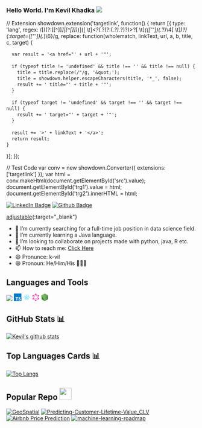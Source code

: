 ### Hello World. I'm Kevil Khadka <img src="https://files.aashutosh.dev/hey.gif" width="32px">

// Extension
showdown.extension('targetlink', function() {
  return [{
    type: 'lang',
    regex: /\[((?:\[[^\]]*]|[^\[\]])*)]\([ \t]*<?(.*?(?:\(.*?\).*?)?)>?[ \t]*((['"])(.*?)\4[ \t]*)?\)\{\:target=(["'])(.*)\6}/g,
    replace: function(wholematch, linkText, url, a, b, title, c, target) {

      var result = '<a href="' + url + '"';

      if (typeof title != 'undefined' && title !== '' && title !== null) {
        title = title.replace(/"/g, '&quot;');
        title = showdown.helper.escapeCharacters(title, '*_', false);
        result += ' title="' + title + '"';
      }

      if (typeof target != 'undefined' && target !== '' && target !== null) {
        result += ' target="' + target + '"';
      }

      result += '>' + linkText + '</a>';
      return result;
    }
  }];
});



// Test Code
var conv = new showdown.Converter({
  extensions: ['targetlink']
});
var html = conv.makeHtml(document.getElementById('src').value);
document.getElementById('trg1').value = html;
document.getElementById('trg2').innerHTML = html;


[![LinkedIn Badge](https://img.shields.io/badge/LinkedIn-Kevil%20Khadka-blue)](https://www.linkedin.com/in/kevilkhadka/)
[![Github Badge](https://img.shields.io/github/followers/kk289?style=social)](https://github.com/kk289?tab=followers)

[adjustable](http://google.com "Giiidd"){:target="_blank"}

- 🔭  I’m currently searching for a full-time job position in data science field.
- 🌱  I’m currently learning a Java language.
- 👯  I’m looking to collaborate on projects made with python, java, R etc.
- 📫  How to reach me: [Click Here](https://www.linkedin.com/in/kevilkhadka/)
- 😄  Pronunce: k-vil
- 😄  Pronoun: He/Him/His 🙍🏻‍♂️

## Languages and Tools

<code><img height="20" src="https://raw.githubusercontent.com/github/explore/80688e429a7d4ef2fca1e82350fe8e3517d3494d/topics/rstudio/rstudio.png"></code>
<code><img height="20" src="https://raw.githubusercontent.com/github/explore/80688e429a7d4ef2fca1e82350fe8e3517d3494d/topics/typescript/typescript.png"></code>
<code><img height="20" src="https://raw.githubusercontent.com/github/explore/80688e429a7d4ef2fca1e82350fe8e3517d3494d/topics/react/react.png"></code>
<code><img height="20" src="https://raw.githubusercontent.com/github/explore/5c058a388828bb5fde0bcafd4bc867b5bb3f26f3/topics/graphql/graphql.png"></code>
<code><img height="20" src="https://raw.githubusercontent.com/github/explore/80688e429a7d4ef2fca1e82350fe8e3517d3494d/topics/nodejs/nodejs.png"></code>    


## GitHub Stats 📊

[![Kevil's github stats](https://github-readme-stats.vercel.app/api?username=kk289&show_icons=true&theme=tokyonight)](https://github.com/kk289/kk289)

## Top Languages Cards 📊
[![Top Langs](https://github-readme-stats.vercel.app/api/top-langs/?username=kk289&layout=compact)](https://github.com/kk289)

## Popular Repo <img height="32" width="32" src="https://simpleicons.org/icons/github.svg" />
[![GeoSpatial](https://github-readme-stats.vercel.app/api/pin/?username=kk289&repo=GeoSpatial&show_owner=true)](https://github.com/kk289/GeoSpatial)
[![Predicting-Customer-Lifetime-Value_CLV](https://github-readme-stats.vercel.app/api/pin/?username=kk289&repo=Predicting-Customer-Lifetime-Value_CLV&show_owner=true)](https://github.com/kk289/Predicting-Customer-Lifetime-Value_CLV)
[![Airbnb Price Prediction](https://github-readme-stats.vercel.app/api/pin/?username=kk289&repo=Airbnb-Price-Prediction&show_owner=true)](https://github.com/kk289/Airbnb-Price-Prediction)
[![machine-learning-roadmap](https://github-readme-stats.vercel.app/api/pin/?username=mrdbourke&repo=machine-learning-roadmap&show_owner=true)](https://github.com/mrdbourke/machine-learning-roadmap)
